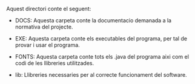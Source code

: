Aquest directori conte el seguent:

- DOCS: Aquesta carpeta conte la documentacio demanada a la normativa del projecte.

- EXE: Aquesta carpeta conte els executables del programa, per tal de provar i usar el programa.

- FONTS: Aquesta carpeta conte tots els .java del programa aixi com el codi de les llibreries utilitzades.

- lib: Llibreries necessaries per al correcte funcionament del software.